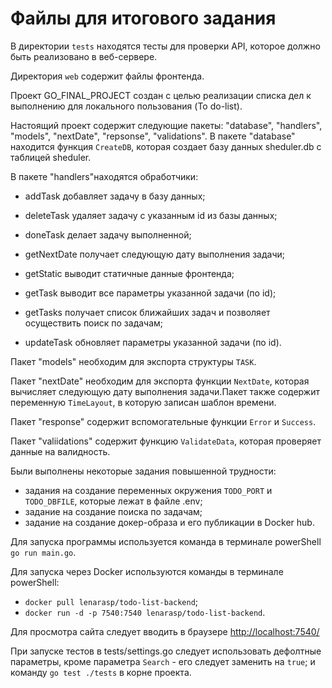 # Файлы для итогового задания

В директории `tests` находятся тесты для проверки API, которое должно быть реализовано в веб-сервере.

Директория `web` содержит файлы фронтенда.

Проект GO_FINAL_PROJECT создан с целью реализации списка дел к выполнению для локального пользования (To do-list).

Настоящий проект содержит следующие пакеты: "database", "handlers", "models", "nextDate", "repsonse", "validations".
В пакете "database" находится функция `CreateDB`, которая создает базу данных sheduler.db с таблицей sheduler.

В пакете "handlers"находятся обработчики:

- addTask добавляет задачу в базу данных;

- deleteTask удаляет задачу с указанным id из базы данных;

- doneTask делает задачу выполненной;

- getNextDate получает следующую дату выполнения задачи;

- getStatic выводит статичные данные фронтенда;

- getTask выводит все параметры указанной задачи (по id);

- getTasks получает список ближайших задач и позволяет осуществить поиск по задачам;

- updateTask обновляет параметры указанной задачи (по id).

Пакет "models" необходим для экспорта структуры `TASK`.

Пакет "nextDate" необходим для экспорта функции `NextDate`, которая вычисляет следующую дату выполнения задачи.Пакет также содержит переменную `TimeLayout`, в которую записан шаблон времени.

Пакет "response" содержит вспомогательные функции `Error` и `Success`.

Пакет "valiidations" содержит функцию `ValidateData`, которая проверяет данные на валидность.

Были выполнены некоторые задания повышенной трудности: 
- задания на создание переменных окружения `TODO_PORT` и  `TODO_DBFILE`, которые лежат в файле .env;
- задание на создание поиска по задачам;
- задание на создание докер-образа и его публикации в Docker hub.

Для запуска программы используется команда в терминале powerShell `go run main.go`.

Для запуска через Docker используются команды в терминале powerShell:
- `docker pull lenarasp/todo-list-backend`;
- `docker run -d -p 7540:7540 lenarasp/todo-list-backend`.

Для просмотра сайта следует вводить в браузере [http://localhost:7540/](http://localhost:7540/)

При запуске тестов в tests/settings.go следует использовать дефолтные параметры, кроме параметра `Search` - его следует заменить на `true`; и команду `go test ./tests` в корне проекта.